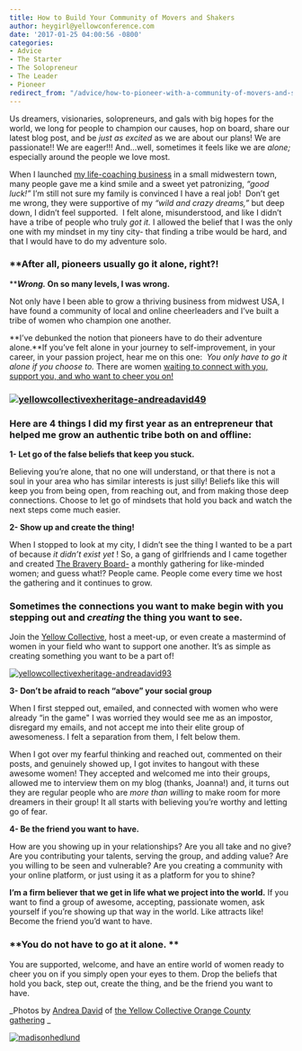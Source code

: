 ```yaml
---
title: How to Build Your Community of Movers and Shakers
author: heygirl@yellowconference.com
date: '2017-01-25 04:00:56 -0800'
categories:
- Advice
- The Starter
- The Solopreneur
- The Leader
- Pioneer
redirect_from: "/advice/how-to-pioneer-with-a-community-of-movers-and-shakers/"
---
```


Us dreamers, visionaries, solopreneurs, and gals with big hopes for the world, we long for people to champion our causes, hop on board, share our latest blog post, and be _just as excited_ as we are about our plans! We are passionate!! We are eager!!! And...well, sometimes it feels like we are _alone;_ especially around the people we love most.

When I launched [my life-coaching business](http://www.madisonhedlund.co/) in a small midwestern town, many people gave me a kind smile and a sweet yet patronizing, _“good luck!”_ I’m still not sure my family is convinced I have a real job!  Don’t get me wrong, they were supportive of my _“wild and crazy dreams,”_ but deep down, I didn’t feel supported.  I felt alone, misunderstood, and like I didn’t have a tribe of people who truly _got it._ I allowed the belief that I was the only one with my mindset in my tiny city- that finding a tribe would be hard, and that I would have to do my adventure solo.

### **After all, pioneers usually go it alone, right?!  
****_Wrong._ On so many levels, I was wrong.**

Not only have I been able to grow a thriving business from midwest USA, I have found a community of local and online cheerleaders and I’ve built a tribe of women who champion one another.

**I’ve debunked the notion that pioneers have to do their adventure alone.**If you’ve felt alone in your journey to self-improvement, in your career, in your passion project, hear me on this one:  _You only have to go it alone if you choose to._ There are women [waiting to connect with you, support you, and who want to cheer you on!](http://yellowcollective.co/)

### [![yellowcollectivexheritage-andreadavid49](http://yellowco.co/wp-content/uploads/2017/01/YellowCollectivexHeritage-AndreaDavid49.jpg)](http://yellowco.co/wp-content/uploads/2017/01/YellowCollectivexHeritage-AndreaDavid49.jpg)

### Here are 4 things I did my first year as an entrepreneur that helped me grow an authentic tribe both on and offline:

**1- Let go of the false beliefs that keep you stuck.**

Believing you’re alone, that no one will understand, or that there is not a soul in your area who has similar interests is just silly! Beliefs like this will keep you from being open, from reaching out, and from making those deep connections. Choose to let go of mindsets that hold you back and watch the next steps come much easier.

**2- Show up and create the thing!**

When I stopped to look at my city, I didn’t see the thing I wanted to be a part of because _it didn’t exist yet_ ! So, a gang of girlfriends and I came together and created [The Bravery Board-](http://www.thebraveryboard.com/) a monthly gathering for like-minded women; and guess what!? People came. People come every time we host the gathering and it continues to grow.

### **Sometimes the connections you want to make begin with you stepping out and _creating_** **the thing you want to see.**

Join the [Yellow Collective](http://yellowcollective.co/), host a meet-up, or even create a mastermind of women in your field who want to support one another. It’s as simple as creating something you want to be a part of!

[![yellowcollectivexheritage-andreadavid93](http://yellowco.co/wp-content/uploads/2017/01/YellowCollectivexHeritage-AndreaDavid93.jpg)](http://yellowco.co/wp-content/uploads/2017/01/YellowCollectivexHeritage-AndreaDavid93.jpg)

**3- Don’t be afraid to reach “above” your social group**

When I first stepped out, emailed, and connected with women who were already “in the game" I was worried they would see me as an impostor, disregard my emails, and not accept me into their elite group of awesomeness. I felt a separation from them, I felt below them.

When I got over my fearful thinking and reached out, commented on their posts, and genuinely showed up, I got invites to hangout with these awesome women! They accepted and welcomed me into their groups, allowed me to interview them on my blog (thanks, Joanna!) and, it turns out they are regular people who are _more than willing_ to make room for more dreamers in their group! It all starts with believing you’re worthy and letting go of fear.

**4- Be the friend you want to have.**

How are you showing up in your relationships? Are you all take and no give? Are you contributing your talents, serving the group, and adding value? Are you willing to be seen and vulnerable? Are you creating a community with your online platform, or just using it as a platform for you to shine?

**I’m a firm believer that we get in life what we project into the world.** If you want to find a group of awesome, accepting, passionate women, ask yourself if you’re showing up that way in the world. Like attracts like! Become the friend you’d want to have.

### **You do not have to go at it alone. **

You are supported, welcome, and have an entire world of women ready to cheer you on if you simply open your eyes to them. Drop the beliefs that hold you back, step out, create the thing, and be the friend you want to have.

_Photos by [Andrea David](http://andreadavid.co/) of [the Yellow Collective Orange County gathering](http://yellowcollective.co/) _

[![madisonhedlund](http://yellowco.co/wp-content/uploads/2017/01/MADISONHEDLUND.jpg)](http://www.madisonhedlund.co/)
